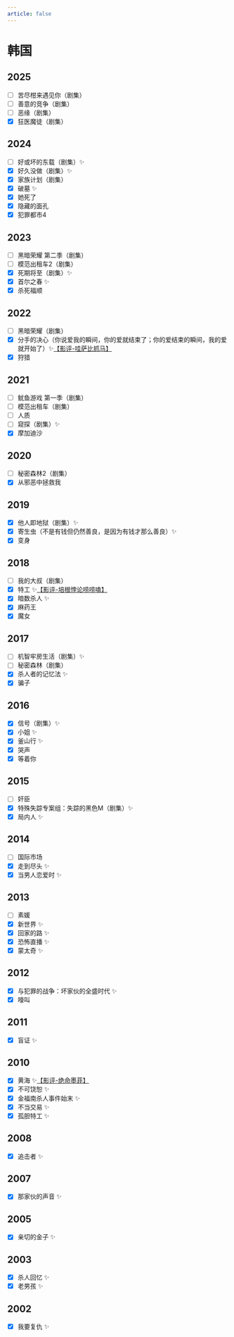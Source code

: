 ```yaml
---
article: false
---
```


# 韩国

## 2025

- [ ] 苦尽柑来遇见你（剧集）
- [ ] 善意的竞争（剧集）
- [ ] 恶缘（剧集）
- [x] 狂医魔徒（剧集）

## 2024

- [ ] 好或坏的东载（剧集）✨
- [x] 好久没做（剧集）✨
- [x] 家族计划（剧集）
- [x] 破墓 ✨
- [x] 她死了
- [x] 隐藏的面孔
- [x] 犯罪都市4

## 2023

- [ ] 黑暗荣耀 第二季（剧集）
- [ ] 模范出租车2（剧集）
- [x] 死期将至（剧集）✨
- [x] 首尔之春 ✨
- [x] 杀死福顺

## 2022

- [ ] 黑暗荣耀（剧集）
- [x] 分手的决心（你说爱我的瞬间，你的爱就结束了；你的爱结束的瞬间，我的爱就开始了）✨[【影评-哇萨比抓马】](https://www.bilibili.com/video/BV1Yt4y1K71c/)
- [x] 狩猎

## 2021

- [ ] 鱿鱼游戏 第一季（剧集）
- [ ] 模范出租车（剧集）
- [ ] 人质
- [ ] 窥探（剧集）✨
- [x] 摩加迪沙

## 2020

- [ ] 秘密森林2（剧集）
- [x] 从邪恶中拯救我

## 2019

- [x] 他人即地狱（剧集）✨
- [x] 寄生虫（不是有钱但仍然善良，是因为有钱才那么善良）✨
- [x] 变身

## 2018

- [ ] 我的大叔（剧集）
- [x] 特工 ✨[【影评-培根悖论唠唠嗑】](https://www.bilibili.com/video/BV1be411g7CK/)
- [x] 暗数杀人 ✨
- [x] 麻药王
- [x] 魔女

## 2017

- [ ] 机智牢房生活（剧集）✨
- [ ] 秘密森林（剧集）
- [x] 杀人者的记忆法 ✨
- [x] 骗子

## 2016

- [x] 信号（剧集）✨
- [x] 小姐 ✨
- [x] 釜山行 ✨
- [x] 哭声
- [x] 等着你

## 2015

- [ ] 奸臣
- [x] 特殊失踪专案组：失踪的黑色M（剧集）✨
- [x] 局内人 ✨

## 2014

- [ ] 国际市场
- [x] 走到尽头 ✨
- [x] 当男人恋爱时 ✨

## 2013

- [ ] 素媛
- [x] 新世界 ✨
- [x] 回家的路 ✨
- [x] 恐怖直播 ✨
- [x] 蒙太奇 ✨

## 2012

- [x] 与犯罪的战争：坏家伙的全盛时代 ✨
- [x] 嚎叫

## 2011

- [x] 盲证 ✨

## 2010

- [x] 黄海 ✨[【影评-绝命墨菲】](https://www.bilibili.com/video/BV1jbwHenE4C/)
- [x] 不可饶恕 ✨
- [x] 金福南杀人事件始末 ✨
- [x] 不当交易 ✨
- [x] 孤胆特工 ✨

## 2008

- [x] 追击者 ✨

## 2007

- [x] 那家伙的声音 ✨

## 2005

- [x] 亲切的金子 ✨

## 2003

- [x] 杀人回忆 ✨
- [x] 老男孩 ✨

## 2002

- [x] 我要复仇 ✨